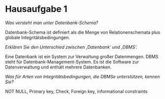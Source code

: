 # Hausaufgabe 1

*Was versteht man unter Datenbank-Schema?*

Datenbank-Schema ist definiert als die Menge von Relationenschemata plus globale Integritätsbedingungen.

*Erklären Sie den Unterschied zwischen ‚Datenbank‘ und ‚DBMS‘.*

Eine Datenbank ist ein System zur Verwaltung großer Datenmengen. DBMS steht für Datenbank-Management-System. Es ist die Software zur Datenverwaltung und enthält mehrere Datenbanken.

*Was für Arten von Integritätsbedingungen, die DBMSe unterstützen, kennen Sie?*

NOT NULL, Primary key, Check, Foreign key, informational constraints
